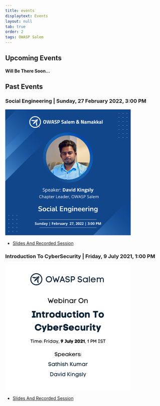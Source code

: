 ```yaml
---
title: events
displaytext: Events
layout: null
tab: true
order: 2
tags: OWASP Salem
---
```


## Upcoming Events
#### Will Be There Soon...

## Past Events
### Social Engineering | Sunday, 27 February 2022, 3:00 PM

<img src="assets/images/OWASP_Social_Eng.png" width="400" height="400" />

- [Slides And Recorded Session](https://drive.google.com/drive/folders/1uQAdxxNM4dhQ9oxVZzmosQO8x1cCxlK2?usp=sharing)

### Introduction To CyberSecurity | Friday, 9 July 2021, 1:00 PM

<img src="assets/images/Introduction_CyberSecurity.png" width="400" height="400" />

- [Slides And Recorded Session](https://drive.google.com/drive/folders/1WTKWZgOTybveU5Wvmjt6tVHQilKksBJN?usp=sharing)
